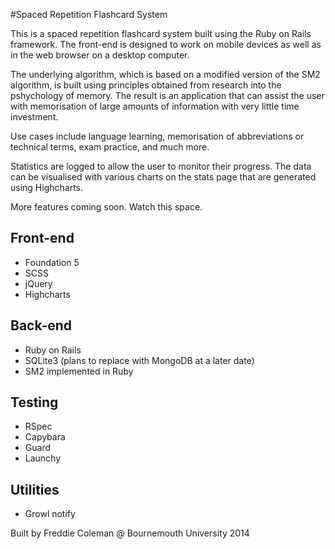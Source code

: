 #Spaced Repetition Flashcard System

This is a spaced repetition flashcard system built using the Ruby on Rails framework. The front-end is designed to work on mobile devices as well as in the web browser on a desktop computer.

The underlying algorithm, which is based on a modified version of the SM2 algorithm, is built using principles obtained from research into the pshychology of memory. The result is an application that can assist the user with memorisation of large amounts of information with very little time investment.

Use cases include language learning, memorisation of abbreviations or technical terms, exam practice, and much more.

Statistics are logged to allow the user to monitor their progress. The data can be visualised with various charts on the stats page that are generated using Highcharts.

More features coming soon. Watch this space.

## Front-end
* Foundation 5
* SCSS
* jQuery
* Highcharts

## Back-end
* Ruby on Rails
* SQLite3 (plans to replace with MongoDB at a later date)
* SM2 implemented in Ruby

## Testing
* RSpec
* Capybara
* Guard
* Launchy

## Utilities
* Growl notify

Built by Freddie Coleman @ Bournemouth University 2014